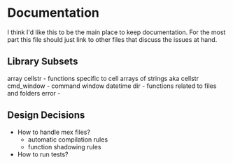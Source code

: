 # Documentation #

I think I'd like this to be the main place to keep documentation. For the most part this file should just link to other files that discuss the issues at hand.

## Library Subsets ##
array
cellstr - functions specific to cell arrays of strings aka cellstr
cmd_window - command window
datetime
dir - functions related to files and folders
error - 

## Design Decisions ##
- How to handle mex files?
  - automatic compilation rules
  - function shadowing rules
- How to run tests? 